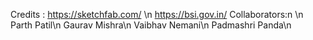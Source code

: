 Credits :
https://sketchfab.com/ \n
https://bsi.gov.in/
Collaborators:n \n
Parth Patil\n
Gaurav Mishra\n
Vaibhav Nemani\n
Padmashri Panda\n
